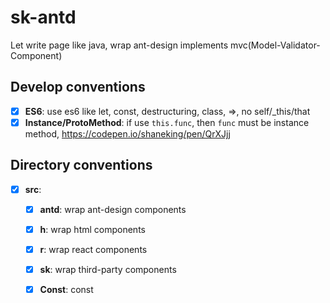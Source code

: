 # sk-antd
Let write page like java, wrap ant-design implements mvc(Model-Validator-Component)

## Develop conventions
- [x] **ES6**: use es6 like let, const, destructuring, class, =>, no self/_this/that
- [x] **Instance/ProtoMethod**: if use `this.func`, then `func` must be instance method, https://codepen.io/shaneking/pen/QrXJjj

## Directory conventions
- [x] **src**: 
  - [x] **antd**: wrap ant-design components
  - [x] **h**: wrap html components
  - [x] **r**: wrap react components
  - [x] **sk**: wrap third-party components
  - [x] **Const**: const
    
